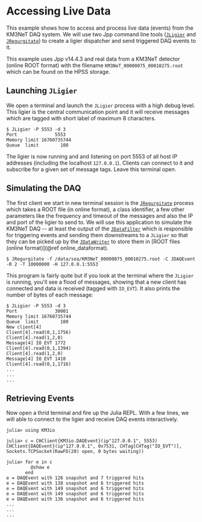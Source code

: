 # Accessing Live Data

This example shows how to access and process live data (events) from the KM3NeT
DAQ system. We will use two Jpp command line tools
([`JLigier`](https://common.pages.km3net.de/jpp/#JLigier) and
[`JRegurgitate`](https://common.pages.km3net.de/jpp/#JRegurgitate)) to create a
ligier dispatcher and send triggered DAQ events to it.

This example uses Jpp v14.4.3 and real data from a KM3NeT detector (online ROOT
format) with the filename `KM3NeT_00000075_00010275.root` which can be found on
the HPSS storage.

## Launching `JLigier`

We open a terminal and launch the `JLigier` process with a high debug level.
This ligier is the central communication point and it will receive messages
which are tagged with short label of maximum 8 characters.

```shell
$ JLigier -P 5553 -d 3
Port              5553
Memory limit 16760735744
Queue  limit        100
```

The ligier is now running and and listening on port 5553 of all host IP
addresses (including the localhost `127.0.0.1`). Clients can connect to it and
subscribe for a given set of message tags. Leave this terminal open.

## Simulating the DAQ

The first client we start in new terminal session is the
[`JRegurgitate`](https://common.pages.km3net.de/jpp/#JRegurgitate) process which
takes a ROOT file (in online format), a class identifier, a few other parameters
like the frequency and timeout of the messages and also the IP and port of the
ligier to send to. We will use this application to simulate the KM3NeT DAQ -- at
least the output of the
[`JDataFilter`](https://common.pages.km3net.de/jpp/#JDataFilter) which is
responsible for triggering events and sending them downstreams to a `JLigier` so
that they can be picked up by the
[`JDataWriter`](https://common.pages.km3net.de/jpp/#JDataWriter) to store them in 
[ROOT files (online format)](@ref online_dataformat).

```shell
$ JRegurgitate -f /data/sea/KM3NeT_00000075_00010275.root -C JDAQEvent -R 2 -T 10000000 -H 127.0.0.1:5553
```

This program is fairly quite but if you look at the terminal where the `JLigier`
is running, you'll see a flood of messages, showing that a new client has
connected and data is received (tagged with `IO_EVT`). It also prints the number
of bytes of each message:

```shell
$ JLigier -P 5553 -d 3
Port              30001
Memory limit 16760735744
Queue  limit        100
New client[4]
Client[4].read(0,1,1756)
Client[4].read(1,2,0)
Message[4] IO_EVT 1772
Client[4].read(0,1,1394)
Client[4].read(1,2,0)
Message[4] IO_EVT 1410
Client[4].read(0,1,1716)
...
...
...
```

## Retrieving Events

Now open a thrid terminal and fire up the Julia REPL. With a few lines, we will
able to connect to the ligier and receive DAQ events interactively.

```julia-repl
julia> using KM3io

julia> c = CHClient{KM3io.DAQEvent}(ip"127.0.0.1", 5553)
CHClient{DAQEvent}(ip"127.0.0.1", 0x7531, CHTag[CHTag("IO_EVT")], Sockets.TCPSocket(RawFD(20) open, 0 bytes waiting))

julia> for e in c
         @show e
       end
e = DAQEvent with 126 snapshot and 7 triggered hits
e = DAQEvent with 138 snapshot and 6 triggered hits
e = DAQEvent with 149 snapshot and 6 triggered hits
e = DAQEvent with 149 snapshot and 6 triggered hits
e = DAQEvent with 136 snapshot and 6 triggered hits
...
...
...
```
